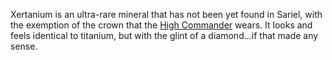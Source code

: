 Xertanium is an ultra-rare mineral that has not been yet found in Sariel, with the exemption of the crown that the [High Commander](High%20Commander.md) wears. It looks and feels identical to titanium, but with the glint of a diamond...if that made any sense. 


